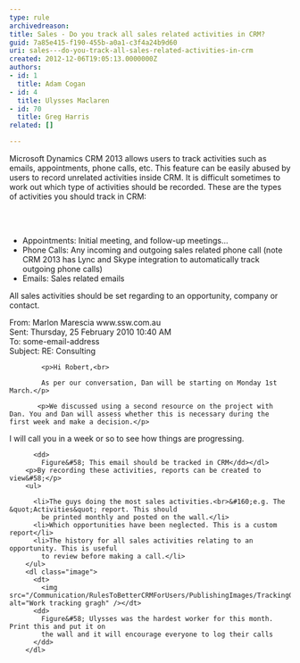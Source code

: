 ```yaml
---
type: rule
archivedreason: 
title: Sales - Do you track all sales related activities in CRM?
guid: 7a85e415-f190-455b-a0a1-c3f4a24b9d60
uri: sales---do-you-track-all-sales-related-activities-in-crm
created: 2012-12-06T19:05:13.0000000Z
authors:
- id: 1
  title: Adam Cogan
- id: 4
  title: Ulysses Maclaren
- id: 70
  title: Greg Harris
related: []

---
```



<p>Microsoft Dynamics CRM 2013&#160;allows users to track activities such as emails, appointments,
          phone calls, etc. This feature can be easily abused by users to record unrelated
          activities inside CRM. It is difficult sometimes to work out which type of activities
          should be recorded. These are the types of activities you should track in CRM&#58;
        </p>
<br><excerpt class='endintro'></excerpt><br>
<ul>
          <li>Appointments&#58; Initial meeting, and follow-up meetings... </li>
          <li>Phone Calls&#58; Any incoming and outgoing sales related phone call (note CRM 2013 has&#160;Lync and Skype integration to automatically track outgoing phone calls)​</li>
          <li>Emails&#58; Sales related emails </li>
        </ul>
        <p>
          All sales activities should be set regarding to&#160;an opportunity, company or contact.</p>
        <dl>
<dt class="greyBox">
<p>            From&#58; Marlon Marescia​ www.ssw.com.au <br>
            Sent&#58; Thursday, 25 February 2010 10&#58;40 AM<br>
            To&#58; some-email-address<br>
            Subject&#58; RE&#58; Consulting<br></p>

            <p>Hi Robert,<br>

            As per our conversation, Dan will be starting on Monday 1st March.</p>

           <p>We discussed using a second resource on the project with Dan. You and Dan will assess whether this is necessary during the first week and make a decision.</p>

<p>I will call you in a week or so to see how things are progressing.</p>
    </dt>
        
          <dd>
            Figure&#58; This email should be tracked in CRM</dd></dl>
        <p>By recording these activities, reports can be created to view&#58;</p>
        <ul>
          
          <li>The guys doing the most sales activities.<br>&#160;e.g. The &quot;Activities&quot; report. This should
            be printed monthly and posted on the wall.</li>
          <li>Which opportunities have been neglected. This is a custom report​</li>
          <li>The history for all sales activities relating to an opportunity. This is useful
            to review before making a call.</li>
        </ul>
        <dl class="image">
          <dt>
            <img src="/Communication/RulesToBetterCRMForUsers/PublishingImages/TrackingGraph.jpg" alt="Work tracking gragh" /></dt>
          <dd>
            Figure&#58; Ulysses was the hardest worker for this month. Print this and put it on
            the wall and it will encourage everyone to log their calls
          </dd>
        </dl>



